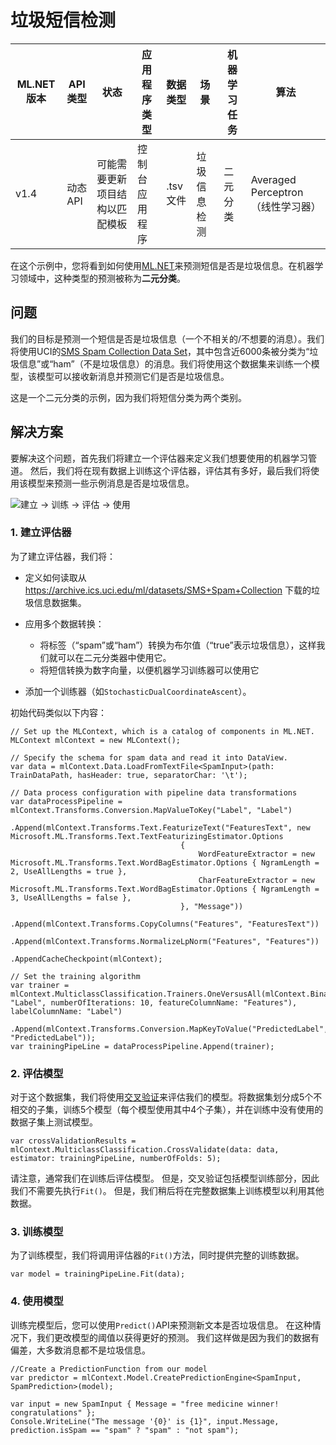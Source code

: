 # 垃圾短信检测

| ML.NET 版本 | API 类型          | 状态                        | 应用程序类型    | 数据类型 | 场景            | 机器学习任务                   | 算法                  |
|----------------|-------------------|-------------------------------|-------------|-----------|---------------------|---------------------------|-----------------------------|
| v1.4           | 动态API | 可能需要更新项目结构以匹配模板 | 控制台应用程序 | .tsv 文件 | 垃圾信息检测 | 二元分类 | Averaged Perceptron（线性学习器）|

在这个示例中，您将看到如何使用[ML.NET](https://www.microsoft.com/net/learn/apps/machine-learning-and-ai/ml-dotnet)来预测短信是否是垃圾信息。在机器学习领域中，这种类型的预测被称为**二元分类**。 

## 问题

我们的目标是预测一个短信是否是垃圾信息（一个不相关的/不想要的消息）。我们将使用UCI的[SMS Spam Collection Data Set](https://archive.ics.uci.edu/ml/datasets/SMS+Spam+Collection)，其中包含近6000条被分类为“垃圾信息”或“ham”（不是垃圾信息）的消息。我们将使用这个数据集来训练一个模型，该模型可以接收新消息并预测它们是否是垃圾信息。

这是一个二元分类的示例，因为我们将短信分类为两个类别。

## 解决方案
要解决这个问题，首先我们将建立一个评估器来定义我们想要使用的机器学习管道。 然后，我们将在现有数据上训练这个评估器，评估其有多好，最后我们将使用该模型来预测一些示例消息是否是垃圾信息。

![建立 -> 训练 -> 评估 -> 使用](../shared_content/modelpipeline.png)

### 1. 建立评估器

为了建立评估器，我们将：

* 定义如何读取从 https://archive.ics.uci.edu/ml/datasets/SMS+Spam+Collection 下载的垃圾信息数据集。 

* 应用多个数据转换：

    * 将标签（“spam”或“ham”）转换为布尔值（“true”表示垃圾信息），这样我们就可以在二元分类器中使用它。    
    * 将短信转换为数字向量，以便机器学习训练器可以使用它 
    
* 添加一个训练器（如`StochasticDualCoordinateAscent`）。

初始代码类似以下内容：

```CSharp
// Set up the MLContext, which is a catalog of components in ML.NET.
MLContext mlContext = new MLContext();

// Specify the schema for spam data and read it into DataView.
var data = mlContext.Data.LoadFromTextFile<SpamInput>(path: TrainDataPath, hasHeader: true, separatorChar: '\t');

// Data process configuration with pipeline data transformations 
var dataProcessPipeline = mlContext.Transforms.Conversion.MapValueToKey("Label", "Label")
                                      .Append(mlContext.Transforms.Text.FeaturizeText("FeaturesText", new Microsoft.ML.Transforms.Text.TextFeaturizingEstimator.Options
                                      {
                                          WordFeatureExtractor = new Microsoft.ML.Transforms.Text.WordBagEstimator.Options { NgramLength = 2, UseAllLengths = true },
                                          CharFeatureExtractor = new Microsoft.ML.Transforms.Text.WordBagEstimator.Options { NgramLength = 3, UseAllLengths = false },
                                      }, "Message"))
                                      .Append(mlContext.Transforms.CopyColumns("Features", "FeaturesText"))
                                      .Append(mlContext.Transforms.NormalizeLpNorm("Features", "Features"))
                                      .AppendCacheCheckpoint(mlContext);

// Set the training algorithm 
var trainer = mlContext.MulticlassClassification.Trainers.OneVersusAll(mlContext.BinaryClassification.Trainers.AveragedPerceptron(labelColumnName: "Label", numberOfIterations: 10, featureColumnName: "Features"), labelColumnName: "Label")
                                      .Append(mlContext.Transforms.Conversion.MapKeyToValue("PredictedLabel", "PredictedLabel"));
var trainingPipeLine = dataProcessPipeline.Append(trainer);
```

### 2. 评估模型

对于这个数据集，我们将使用[交叉验证](https://en.wikipedia.org/wiki/Cross-validation_(statistics))来评估我们的模型。将数据集划分成5个不相交的子集，训练5个模型（每个模型使用其中4个子集），并在训练中没有使用的数据子集上测试模型。

```CSharp
var crossValidationResults = mlContext.MulticlassClassification.CrossValidate(data: data, estimator: trainingPipeLine, numberOfFolds: 5);
```

请注意，通常我们在训练后评估模型。 但是，交叉验证包括模型训练部分，因此我们不需要先执行`Fit()`。 但是，我们稍后将在完整数据集上训练模型以利用其他数据。

### 3. 训练模型
为了训练模型，我们将调用评估器的`Fit()`方法，同时提供完整的训练数据。

```CSharp
var model = trainingPipeLine.Fit(data);
```

### 4. 使用模型

训练完模型后，您可以使用`Predict()`API来预测新文本是否垃圾信息。 在这种情况下，我们更改模型的阈值以获得更好的预测。 我们这样做是因为我们的数据有偏差，大多数消息都不是垃圾信息。

```CSharp
//Create a PredictionFunction from our model 
var predictor = mlContext.Model.CreatePredictionEngine<SpamInput, SpamPrediction>(model);

var input = new SpamInput { Message = "free medicine winner! congratulations" };
Console.WriteLine("The message '{0}' is {1}", input.Message, prediction.isSpam == "spam" ? "spam" : "not spam");

```
